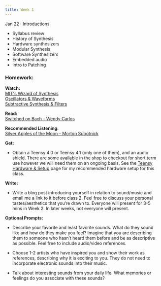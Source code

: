 ```yaml
---
title: Week 1
---
```


Jan 22
: Introductions

- Syllabus review
- History of Synthesis
- Hardware synthesizers
- Modular Synthesis
- Software Synthesizers
- Embedded audio
- Intro to Patching

### Homework:

**Watch:**  
[MIT's Wizard of Synthesis](https://www.youtube.com/watch?v=cTCVm-Eo1F0&)  
[Oscillators & Waveforms](https://www.youtube.com/watch?v=qV10Gb-Dvao)  
[Subtractive Synthesis & Filters](https://www.youtube.com/watch?v=In23B9qZhI8)

**Read:**  
[Switched on Bach - Wendy Carlos](https://www.moogmusic.com/media/switched-bach-how-world-met-moog)

**Recommended Listening:**  
[Silver Apples of the Moon – Morton Subotnick](https://www.youtube.com/watch?v=9HoljsO22qA)

**Get:**

- Obtain a Teensy 4.0 or Teensy 4.1 (only one of them), and an audio shield. There are some available in the shop to checkout for short term use however we will need them on an ongoing basis. See the [Teensy Hardware & Setup](https://designingyourvoice.com/TeensyHardware/) page for my recommended hardware setup for this class.

**Write:**

- Write a blog post introducing yourself in relation to sound/music and email me a link to it before class 2. Feel free to discuss your personal tastes/aesthetics that you’re drawn to. Everyone will present for 3-5 mins in Week 2. In later weeks, not everyone will present.

**Optional Prompts:**

- Describe your favorite and least favorite sounds. What do they sound like and how do they make you feel? Imagine that you are describing them to someone who hasn’t heard them before and be as descriptive as possible. Feel free to include audio/video references.

- Choose 1-2 artists who have inspired you and show their work as references, describing why it is exciting to you. They do not need to incorporate electronic sounds into their music.

- Talk about interesting sounds from your daily life. What memories or feelings do you associate with these sounds?

